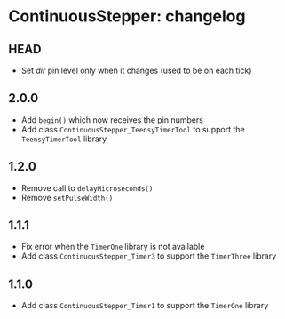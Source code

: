 ContinuousStepper: changelog
============================

HEAD
----

* Set *dir* pin level only when it changes (used to be on each tick)

2.0.0
-----

* Add `begin()` which now receives the pin numbers
* Add class `ContinuousStepper_TeensyTimerTool` to support the `TeensyTimerTool` library

1.2.0
-----

* Remove call to `delayMicroseconds()`
* Remove `setPulseWidth()`

1.1.1
-----

* Fix error when the `TimerOne` library is not available
* Add class `ContinuousStepper_Timer3` to support the `TimerThree` library

1.1.0
-----

* Add class `ContinuousStepper_Timer1` to support the `TimerOne` library

